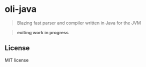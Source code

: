 # oli-java

> Blazing fast parser and compiler written in Java for the JVM

> **exiting work in progress**


## License

MIT license
